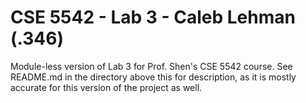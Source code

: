 # CSE 5542 - Lab 3 - Caleb Lehman (.346)

Module-less version of Lab 3 for Prof. Shen's CSE 5542 course.
See README.md in the directory above this for description,
as it is mostly accurate for this version of the project
as well.
